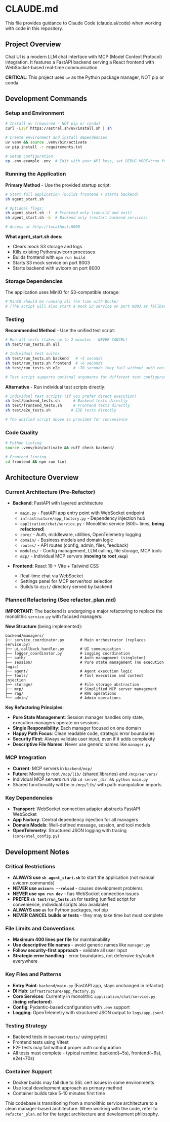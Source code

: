 # CLAUDE.md

This file provides guidance to Claude Code (claude.ai/code) when working with code in this repository.

## Project Overview

Chat UI is a modern LLM chat interface with MCP (Model Context Protocol) integration. It features a FastAPI backend serving a React frontend with WebSocket-based real-time communication.

**CRITICAL**: This project uses `uv` as the Python package manager, NOT pip or conda.

## Development Commands

### Setup and Environment
```bash
# Install uv (required - NOT pip or conda)
curl -LsSf https://astral.sh/uv/install.sh | sh

# Create environment and install dependencies  
uv venv && source .venv/bin/activate
uv pip install -r requirements.txt

# Setup configuration
cp .env.example .env  # Edit with your API keys, set DEBUG_MODE=true for dev
```

### Running the Application

**Primary Method** - Use the provided startup script:
```bash
# Start full application (builds frontend + starts backend)
sh agent_start.sh

# Optional flags:
sh agent_start.sh -f  # Frontend only (rebuild and exit)
sh agent_start.sh -b  # Backend only (restart backend services)

# Access at http://localhost:8000
```

**What agent_start.sh does:**
- Clears mock S3 storage and logs
- Kills existing Python/uvicorn processes  
- Builds frontend with `npm run build`
- Starts S3 mock service on port 8003
- Starts backend with uvicorn on port 8000

### Storage Dependencies
The application uses MinIO for S3-compatible storage:
```bash
# MinIO should be running all the time with Docker
# (The script will also start a mock S3 service on port 8003 as fallback)
```

### Testing

**Recommended Method** - Use the unified test script:
```bash
# Run all tests (takes up to 2 minutes - NEVER CANCEL)
sh test/run_tests.sh all

# Individual test suites  
sh test/run_tests.sh backend   # ~5 seconds
sh test/run_tests.sh frontend  # ~6 seconds  
sh test/run_tests.sh e2e      # ~70 seconds (may fail without auth config)

# Test script supports optional arguments for different test configurations
```

**Alternative** - Run individual test scripts directly:
```bash
# Individual test scripts (if you prefer direct execution)
sh test/backend_tests.sh      # Backend tests directly
sh test/frontend_tests.sh     # Frontend tests directly  
sh test/e2e_tests.sh         # E2E tests directly

# The unified script above is provided for convenience
```

### Code Quality
```bash
# Python linting
source .venv/bin/activate && ruff check backend/

# Frontend linting
cd frontend && npm run lint
```

## Architecture Overview

### Current Architecture (Pre-Refactor)
- **Backend**: FastAPI with layered architecture
  - `main.py` - FastAPI app entry point with WebSocket endpoint
  - `infrastructure/app_factory.py` - Dependency injection hub
  - `application/chat/service.py` - Monolithic service (800+ lines, **being refactored**)
  - `core/` - Auth, middleware, utilities, OpenTelemetry logging
  - `domain/` - Business models and domain logic
  - `routes/` - API routes (config, admin, files, feedback)
  - `modules/` - Config management, LLM calling, file storage, MCP tools
  - `mcp/` - Individual MCP servers (**moving to root `/mcp`**)

- **Frontend**: React 19 + Vite + Tailwind CSS
  - Real-time chat via WebSocket
  - Settings panel for MCP server/tool selection
  - Builds to `dist/` directory served by backend

### Planned Refactoring (See refactor_plan.md)

**IMPORTANT**: The backend is undergoing a major refactoring to replace the monolithic `service.py` with focused managers:

**New Structure** (being implemented):
```
backend/managers/
├── service_coordinator.py       # Main orchestrator (replaces service.py)  
├── ui_callback_handler.py       # UI communication
├── logger_coordinator.py        # Logging coordination
├── auth/                        # Auth management (singleton)
├── session/                     # Pure state management (no execution logic)  
├── agent/                       # Agent execution logic
├── tools/                       # Tool execution and context injection
├── storage/                     # File storage abstraction
├── mcp/                         # Simplified MCP server management
├── rag/                         # RAG operations
└── admin/                       # Admin operations
```

**Key Refactoring Principles**:
- **Pure State Management**: Session manager handles only state, execution managers operate on sessions
- **Single Responsibility**: Each manager focused on one domain  
- **Happy Path Focus**: Clean readable code, strategic error boundaries
- **Security First**: Always validate user input, even if it adds complexity
- **Descriptive File Names**: Never use generic names like `manager.py`

### MCP Integration
- **Current**: MCP servers in `backend/mcp/`
- **Future**: Moving to root `/mcp/lib/` (shared libraries) and `/mcp/servers/`
- Individual MCP servers run via `cd server_dir && python main.py`
- Shared functionality will be in `/mcp/lib/` with path manipulation imports

### Key Dependencies
- **Transport**: WebSocket connection adapter abstracts FastAPI WebSocket
- **App Factory**: Central dependency injection for all managers
- **Domain Models**: Well-defined message, session, and tool models
- **OpenTelemetry**: Structured JSON logging with tracing (`core/otel_config.py`)

## Development Notes

### Critical Restrictions
- **ALWAYS use `sh agent_start.sh`** to start the application (not manual uvicorn commands)
- **NEVER use `uvicorn --reload`** - causes development problems  
- **NEVER use `npm run dev`** - has WebSocket connection issues
- **PREFER `sh test/run_tests.sh`** for testing (unified script for convenience, individual scripts also available)
- **ALWAYS use `uv`** for Python packages, not pip
- **NEVER CANCEL builds or tests** - they may take time but must complete

### File Limits and Conventions
- **Maximum 400 lines per file** for maintainability
- **Use descriptive file names** - avoid generic names like `manager.py`
- **Follow security-first approach** - validate all user input
- **Strategic error handling** - error boundaries, not defensive try/catch everywhere

### Key Files and Patterns
- **Entry Point**: `backend/main.py` (FastAPI app, stays unchanged in refactor)
- **DI Hub**: `infrastructure/app_factory.py` 
- **Core Services**: Currently in monolithic `application/chat/service.py` (**being refactored**)
- **Config**: Pydantic-based configuration with `.env` support
- **Logging**: OpenTelemetry with structured JSON output to `logs/app.jsonl`

### Testing Strategy
- Backend tests in `backend/tests/` using pytest
- Frontend tests using Vitest 
- E2E tests may fail without proper auth configuration
- All tests must complete - typical runtime: backend(~5s), frontend(~6s), e2e(~70s)

### Container Support
- Docker builds may fail due to SSL cert issues in some environments
- Use local development approach as primary method
- Container builds take 5-10 minutes first time

This codebase is transitioning from a monolithic service architecture to a clean manager-based architecture. When working with the code, refer to `refactor_plan.md` for the target architecture and development philosophy.